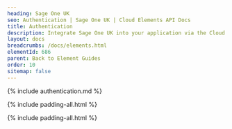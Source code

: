 ```yaml
---
heading: Sage One UK
seo: Authentication | Sage One UK | Cloud Elements API Docs
title: Authentication
description: Integrate Sage One UK into your application via the Cloud Elements APIs.
layout: docs
breadcrumbs: /docs/elements.html
elementId: 686
parent: Back to Element Guides
order: 10
sitemap: false
---
```


{% include authentication.md %}

{% include padding-all.html %}

{% include padding-all.html %}
